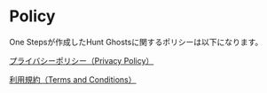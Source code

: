 # Policy
<p>One Stepsが作成したHunt Ghostsに関するポリシーは以下になります。</p>
<a href="privacy-policy.htmll">プライバシーポリシー（Privacy Policy）</a>

<a href="terms-and-conditions.html">利用規約（Terms and Conditions）</a>
